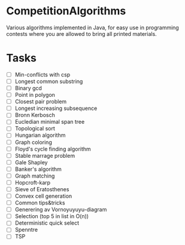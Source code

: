 CompetitionAlgorithms
=====================

Various algorithms implemented in Java, for easy use in programming contests where you are allowed to bring all printed materials.


Tasks
===

- [ ] Min-conflicts with csp
- [ ] Longest common substring
- [ ] Binary gcd
- [ ] Point in polygon
- [ ] Closest pair problem
- [ ] Longest increasing subsequence
- [ ] Bronn Kerbosch
- [ ] Eucledian minimal span tree
- [ ] Topological sort
- [ ] Hungarian algorithm
- [ ] Graph coloring
- [ ] Floyd's cycle finding algorithm
- [ ] Stable marrage problem
- [ ] Gale Shapley
- [ ] Banker's algorithm
- [ ] Graph matching
- [ ] Hopcroft-karp
- [ ] Sieve of Eratosthenes
- [ ] Convex cell generation
- [ ] Common tips&tricks
- [ ] Generering av Vornoyuyuyu-diagram
- [ ] Selection (top 5 in list in O(n))
- [ ] Deterministic quick select
- [ ] Spenntre
- [ ] TSP

